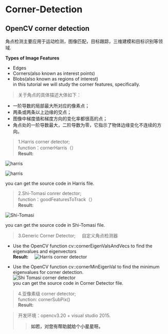 # Corner-Detection
## OpenCV corner detection
角点检测主要应用于运动检测，图像匹配，目标跟踪，三维建模和目标识别等领域. 

**Types of Image Features**    
* Edges    
* Corners(also known as interest points)    
* Blobs(also known as regions of interest)    
in this tutorial we will study the corner features, specifically.    
>关于角点的具体描述大体如下：    
+ 一阶导数的局部最大所对应的像素点；    
+ 两条或两条以上边缘的交点；    
+ 图像中梯度值和梯度方向的变化率都很高的点；    
+ 角点处的一阶导数最大，二阶导数为零，它指示了物体边缘变化不连续的方向。    

>1.Harris corner detector;    
function：cornerHarris（）    
**Result:**     

![harris](http://ow9372wwb.bkt.clouddn.com/harris2.PNG)    

![harris](http://ow9372wwb.bkt.clouddn.com/harris1.PNG)    

you can get the source code in Harris file.

>2.Shi-Tomasi conrer detector;    
function：goodFeaturesToTrack（）    
**Result:** 

![Shi-Tomasi](http://ow9372wwb.bkt.clouddn.com/Shi-Tomasi.PNG)    

you can get the source code in Shi-Tomasi file.    

>3.Generic Corner Detector;    
自定义角点检测器
- Use the OpenCV function cv::cornerEigenValsAndVecs to find the eigenvalues and eigenvectors    
**Result:**    
![Harris corner detector](http://ow9372wwb.bkt.clouddn.com/Harris%20corner%20detector.PNG)

- Use the OpenCV function cv::cornerMinEigenVal to find the minimum eigenvalues for corner detection.    
![Shi Tomasi corner detector](http://ow9372wwb.bkt.clouddn.com/Shi%20Tomasi%20detector.PNG)    
you can get the source code in Corner Detector file.

>4.亚像素级 corner detector;    
function: cornerSubPix()    
**Result:**    

    
>开发环境：opencv3.20 + visual studio 2015.
>>**如若，对您有帮助就给个小星星呀。**
